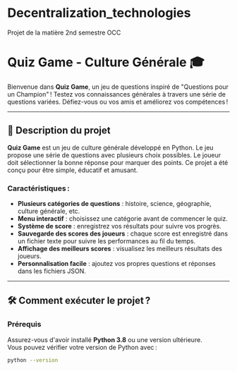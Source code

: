 # Decentralization_technologies
Projet de la matière 2nd semestre OCC

# Quiz Game - Culture Générale 🎓

Bienvenue dans **Quiz Game**, un jeu de questions inspiré de "Questions pour un Champion" ! Testez vos connaissances générales à travers une série de questions variées. Défiez-vous ou vos amis et améliorez vos compétences !

---

## 🚀 Description du projet

**Quiz Game** est un jeu de culture générale développé en Python. Le jeu propose une série de questions avec plusieurs choix possibles. Le joueur doit sélectionner la bonne réponse pour marquer des points. Ce projet a été conçu pour être simple, éducatif et amusant. 

### Caractéristiques :
- **Plusieurs catégories de questions** : histoire, science, géographie, culture générale, etc.
- **Menu interactif** : choisissez une catégorie avant de commencer le quiz.
- **Système de score** : enregistrez vos résultats pour suivre vos progrès.
- **Sauvegarde des scores des joueurs** : chaque score est enregistré dans un fichier texte pour suivre les performances au fil du temps.
- **Affichage des meilleurs scores** : visualisez les meilleurs résultats des joueurs.
- **Personnalisation facile** : ajoutez vos propres questions et réponses dans les fichiers JSON.

---

## 🛠️ Comment exécuter le projet ?

### Prérequis

Assurez-vous d'avoir installé **Python 3.8** ou une version ultérieure.  
Vous pouvez vérifier votre version de Python avec :
```bash
python --version
